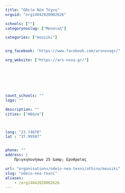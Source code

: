 ```yaml
---
title: "Ωδείο Νέα Τέχνη"
orguid: "org14042020002626"

schools: [""]
categorynoslug: ["Μουσική"]

categories: ["mousiki"]


org_facebook: "https://www.facebook.com/arsnovagr/"

org_website: ["https://ars-nova.gr/"]







count_schools: ""
logo: ""

description: ""
cities: ["Αθήνα"]



long: "23.74878"
lat : "37.99587"


phone: ""
address: |
    Πριγκηπονήσων 25 &amp; Ερυθραίας

url: "organisations/odeio-nea-texni/athina/mousiki"
slug: "odeio-nea-texni"
aliases:
    - /org14042020002626
---
```



